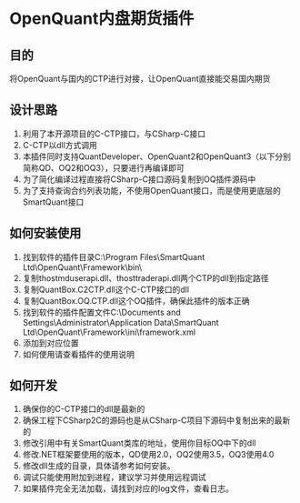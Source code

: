﻿# OpenQuant内盘期货插件

## 目的
将OpenQuant与国内的CTP进行对接，让OpenQuant直接能交易国内期货

## 设计思路
1. 利用了本开源项目的C-CTP接口，与CSharp-C接口
2. C-CTP以dll方式调用
3. 本插件同时支持QuantDeveloper、OpenQuant2和OpenQuant3（以下分别简称QD、OQ2和OQ3），只要进行再编译即可
4. 为了简化编译过程直接将CSharp-C接口源码复制到OQ插件源码中
5. 为了支持查询合约列表功能，不使用OpenQuant接口，而是使用更底层的SmartQuant接口

## 如何安装使用
1. 找到软件的插件目录C:\Program Files\SmartQuant Ltd\OpenQuant\Framework\bin\
2. 复制thostmduserapi.dll、thosttraderapi.dll两个CTP的dll到指定路径
3. 复制QuantBox.C2CTP.dll这个C-CTP接口的dll
4. 复制QuantBox.OQ.CTP.dll这个OQ插件，确保此插件的版本正确
5. 找到软件的插件配置文件C:\Documents and Settings\Administrator\Application Data\SmartQuant Ltd\OpenQuant\Framework\ini\framework.xml
6. 添加<plugin enabled="True" assembly="QuantBox.OQ.CTP" type="QuantBox.OQ.CTP.QBProvider" x64="False" />到对应位置
7. 如何使用请查看插件的使用说明

## 如何开发
1. 确保你的C-CTP接口的dll是最新的
2. 确保工程下CSharp2C的源码也是从CSharp-C项目下源码中复制出来的最新的
3. 修改引用中有关SmartQuant类库的地址，使用你目标OQ中下的dll
4. 修改.NET框架要使用的版本，QD使用2.0，OQ2使用3.5，OQ3使用4.0
5. 修改dll生成的目录，具体请参考如何安装。
6. 调试只能使用附加到进程，建议学习并使用远程调试
7. 如果插件完全无法加载，请找到对应的log文件，查看日志。
